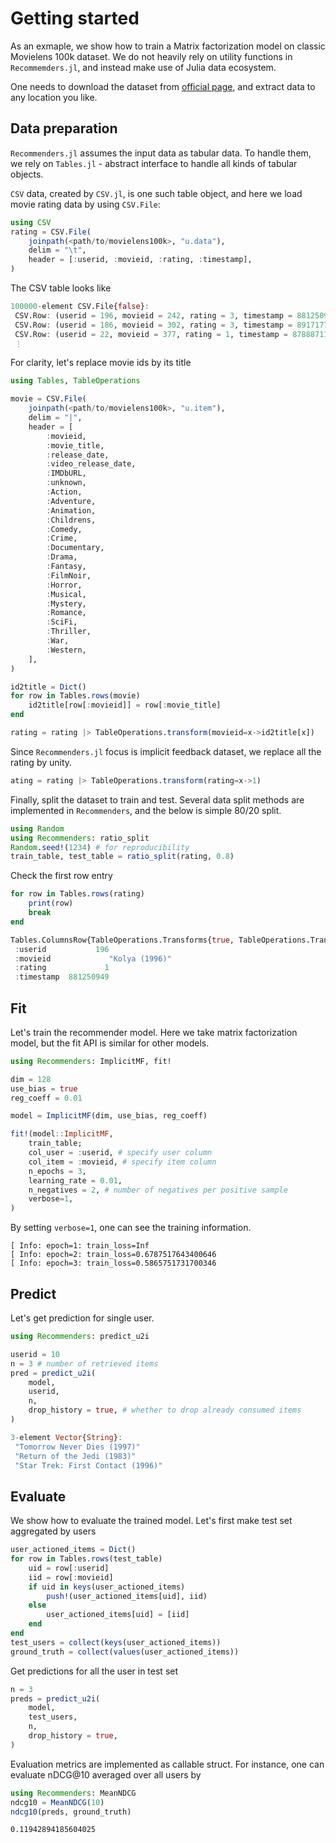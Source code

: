 # Getting started

As an exmaple, we show how to train a Matrix factorization model on classic Movielens 100k dataset.
We do not heavily rely on utility functions in `Recommemders.jl`, and instead make use of Julia data ecosystem.

One needs to download the dataset from [official page](https://grouplens.org/datasets/movielens/100k/), and extract  data to any location you like.
## Data preparation
`Recommenders.jl` assumes the input data as tabular data.
To handle them, we rely on `Tables.jl` - abstract interface to handle all kinds of tabular objects.

`CSV` data, created by `CSV.jl`, is one such table object, and here we load movie rating data by using `CSV.File`:

```julia
using CSV
rating = CSV.File(
    joinpath(<path/to/movielens100k>, "u.data"),
    delim = "\t",
    header = [:userid, :movieid, :rating, :timestamp],
)
```
The CSV table looks like
```julia
100000-element CSV.File{false}:
 CSV.Row: (userid = 196, movieid = 242, rating = 3, timestamp = 881250949)
 CSV.Row: (userid = 186, movieid = 302, rating = 3, timestamp = 891717742)
 CSV.Row: (userid = 22, movieid = 377, rating = 1, timestamp = 878887116)
 ⋮
```

For clarity, let's replace movie ids by its title
```julia
using Tables, TableOperations

movie = CSV.File(
    joinpath(<path/to/movielens100k>, "u.item"),
    delim = "|",
    header = [
        :movieid,
        :movie_title,
        :release_date,
        :video_release_date,
        :IMDbURL,
        :unknown,
        :Action,
        :Adventure,
        :Animation,
        :Childrens,
        :Comedy,
        :Crime,
        :Documentary,
        :Drama,
        :Fantasy,
        :FilmNoir,
        :Horror,
        :Musical,
        :Mystery,
        :Romance,
        :SciFi,
        :Thriller,
        :War,
        :Western,
    ],
)

id2title = Dict()
for row in Tables.rows(movie)
    id2title[row[:movieid]] = row[:movie_title]
end

rating = rating |> TableOperations.transform(movieid=x->id2title[x])
```

Since `Recommenders.jl` focus is implicit feedback dataset, we replace all the rating by unity.
```julia
ating = rating |> TableOperations.transform(rating=x->1)
```

Finally, split the dataset to train and test. Several data split methods are implemented in `Recommenders`, and the below is simple 80/20 split.
```julia
using Random
using Recommenders: ratio_split
Random.seed!(1234) # for reproducibility
train_table, test_table = ratio_split(rating, 0.8)
```

Check the first row entry
```julia
for row in Tables.rows(rating)
    print(row)
    break
end
```

```julia
Tables.ColumnsRow{TableOperations.Transforms{true, TableOperations.Transforms{true, CSV.File, NamedTuple{(:movieid,), Tuple{var"#1#2"}}}, NamedTuple{(:rating,), Tuple{var"#3#4"}}}}:
 :userid           196
 :movieid             "Kolya (1996)"
 :rating             1
 :timestamp  881250949
```

## Fit
Let's train the recommender model. Here we take matrix factorization model, but the fit API is similar for other models.
```julia
using Recommenders: ImplicitMF, fit!

dim = 128
use_bias = true
reg_coeff = 0.01

model = ImplicitMF(dim, use_bias, reg_coeff)

fit!(model::ImplicitMF,
    train_table;
    col_user = :userid, # specify user column
    col_item = :movieid, # specify item column
    n_epochs = 3,
    learning_rate = 0.01,
    n_negatives = 2, # number of negatives per positive sample
    verbose=1,
)
```
By setting `verbose=1`, one can see the training information.
```
[ Info: epoch=1: train_loss=Inf
[ Info: epoch=2: train_loss=0.6787517643400646
[ Info: epoch=3: train_loss=0.5865751731700346
```
## Predict
Let's get prediction for single user.
```julia
using Recommenders: predict_u2i

userid = 10
n = 3 # number of retrieved items
pred = predict_u2i(
    model,
    userid,
    n,
    drop_history = true, # whether to drop already consumed items
)
```

```julia
3-element Vector{String}:
 "Tomorrow Never Dies (1997)"
 "Return of the Jedi (1983)"
 "Star Trek: First Contact (1996)"
```

## Evaluate
We show how to evaluate the trained model.
Let's first make test set aggregated by users
```julia
user_actioned_items = Dict()
for row in Tables.rows(test_table)
    uid = row[:userid]
    iid = row[:movieid]
    if uid in keys(user_actioned_items)
        push!(user_actioned_items[uid], iid)
    else
        user_actioned_items[uid] = [iid]
    end
end
test_users = collect(keys(user_actioned_items))
ground_truth = collect(values(user_actioned_items))
```

Get predictions for all the user in test set
```julia
n = 3
preds = predict_u2i(
    model,
    test_users,
    n,
    drop_history = true,
)
```
Evaluation metrics are implemented as callable struct.
For instance, one can evaluate nDCG@10 averaged over all users by
```julia
using Recommenders: MeanNDCG
ndcg10 = MeanNDCG(10)
ndcg10(preds, ground_truth)
```
```
0.11942894185604025
```